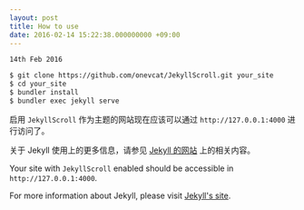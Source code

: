 ```yaml
---
layout: post
title: How to use
date: 2016-02-14 15:22:38.000000000 +09:00
---
```

`14th Feb 2016`

```bash
$ git clone https://github.com/onevcat/JekyllScroll.git your_site
$ cd your_site
$ bundler install
$ bundler exec jekyll serve
```

启用 `JekyllScroll` 作为主题的网站现在应该可以通过 `http://127.0.0.1:4000` 进行访问了。

关于 Jekyll 使用上的更多信息，请参见 [Jekyll 的网站](http://jekyllrb.com) 上的相关内容。

Your site with `JekyllScroll` enabled should be accessible in `http://127.0.0.1:4000`.

For more information about Jekyll, please visit [Jekyll's site](http://jekyllrb.com).

<center>
<div class="github-card" data-user="onevcat" data-repo="JekyllScroll" data-width=100% data-height="177"></div>
</center>
